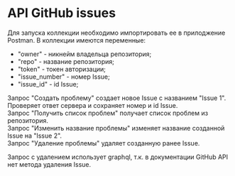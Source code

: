 # API GitHub issues
Для запуска коллекции необходимо импортировать ее в прилоджение Postman.
В коллекции имеются переменные: 
- "owner" - никнейм владельца репозитория;
- "repo" - название репозитория;
- "token" - токен авторизации;
- "issue_number" - номер Issue;
- "issue_id" - id Issue;

Запрос "Создать проблему" создает новое Issue с названием "Issue 1". Проверяет ответ сервера и сохраняет номер и id Issue.  
Запрос "Получить список проблем" получает список проблем из репозитория.  
Запрос "Изменить название проблемы" изменяет название созданной Issue на "Issue 2".  
Запрос "Удаление проблемы" удаляет созданную ранее Issue.  

Запрос с удалением использует graphql, т.к. в документации GitHub API нет метода удаления Issue.   
